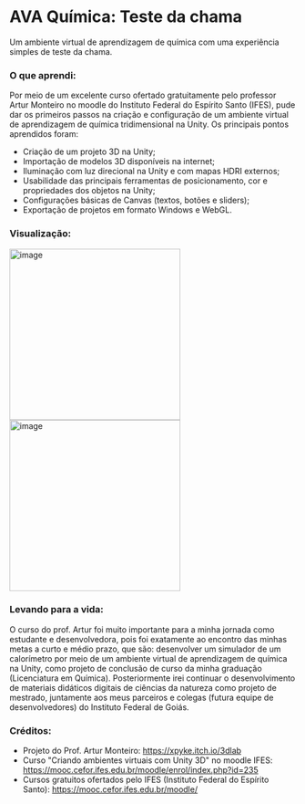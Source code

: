 # AVA Química: Teste da chama
Um ambiente virtual de aprendizagem de química com uma experiência simples de teste da chama.

### O que aprendi:

Por meio de um excelente curso ofertado gratuitamente pelo professor Artur Monteiro no moodle do Instituto Federal do Espírito Santo (IFES), pude dar os primeiros passos na criação e configuração de um ambiente virtual de aprendizagem de química tridimensional na Unity. Os principais pontos aprendidos foram:

- Criação de um projeto 3D na Unity;
- Importação de modelos 3D disponíveis na internet;
- Iluminação com luz direcional na Unity e com mapas HDRI externos;
- Usabilidade das principais ferramentas de posicionamento, cor e propriedades dos objetos na Unity;
- Configurações básicas de Canvas (textos, botões e sliders);
- Exportação de projetos em formato Windows e WebGL.

### Visualização:

<img height="300" alt="image" src="https://user-images.githubusercontent.com/106192001/218237234-78547d2b-37f5-471f-9f46-fdd28f595aa4.png">   <img height="300" alt="image" src="https://user-images.githubusercontent.com/106192001/218239662-c018bc60-b9b4-4d60-a7fd-a9cc6233df59.png">

### Levando para a vida:

O curso do prof. Artur foi muito importante para a minha jornada como estudante e desenvolvedora, pois foi exatamente ao encontro das minhas metas a curto e médio prazo, que são: desenvolver um simulador de um calorímetro por meio de um ambiente virtual de aprendizagem de química na Unity, como projeto de conclusão de curso da minha graduação (Licenciatura em Química). Posteriormente irei continuar o desenvolvimento de materiais didáticos digitais de ciências da natureza como projeto de mestrado, juntamente aos meus parceiros e colegas (futura equipe de desenvolvedores) do Instituto Federal de Goiás.

### Créditos:

- Projeto do Prof. Artur Monteiro: https://xpyke.itch.io/3dlab
- Curso "Criando ambientes virtuais com Unity 3D" no moodle IFES: https://mooc.cefor.ifes.edu.br/moodle/enrol/index.php?id=235
- Cursos gratuitos ofertados pelo IFES (Instituto Federal do Espírito Santo): https://mooc.cefor.ifes.edu.br/moodle/
